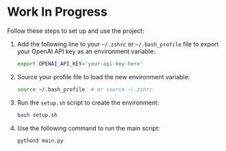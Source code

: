 # Work In Progress

Follow these steps to set up and use the project:

1. Add the following line to your `~/.zshrc` or `~/.bash_profile` file to export your OpenAI API key as an environment variable:
    ```bash
    export OPENAI_API_KEY='your-api-key-here'
    ```

2. Source your profile file to load the new environment variable:
    ```bash
    source ~/.bash_profile  # or source ~/.zshrc
    ```

3. Run the `setup.sh` script to create the environment:
    ```bash
    bash setup.sh
    ```

4. Use the following command to run the main script:
    ```bash
    python3 main.py
    ```